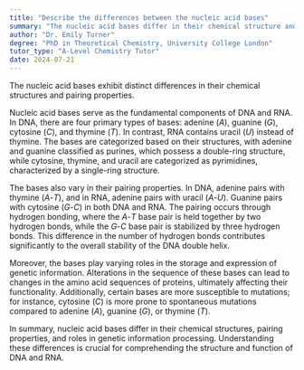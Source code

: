 ```yaml
---
title: "Describe the differences between the nucleic acid bases"
summary: "The nucleic acid bases differ in their chemical structure and pairing properties."
author: "Dr. Emily Turner"
degree: "PhD in Theoretical Chemistry, University College London"
tutor_type: "A-Level Chemistry Tutor"
date: 2024-07-21
---
```


The nucleic acid bases exhibit distinct differences in their chemical structures and pairing properties.

Nucleic acid bases serve as the fundamental components of DNA and RNA. In DNA, there are four primary types of bases: adenine ($A$), guanine ($G$), cytosine ($C$), and thymine ($T$). In contrast, RNA contains uracil ($U$) instead of thymine. The bases are categorized based on their structures, with adenine and guanine classified as purines, which possess a double-ring structure, while cytosine, thymine, and uracil are categorized as pyrimidines, characterized by a single-ring structure.

The bases also vary in their pairing properties. In DNA, adenine pairs with thymine ($A$-$T$), and in RNA, adenine pairs with uracil ($A$-$U$). Guanine pairs with cytosine ($G$-$C$) in both DNA and RNA. The pairing occurs through hydrogen bonding, where the $A$-$T$ base pair is held together by two hydrogen bonds, while the $G$-$C$ base pair is stabilized by three hydrogen bonds. This difference in the number of hydrogen bonds contributes significantly to the overall stability of the DNA double helix.

Moreover, the bases play varying roles in the storage and expression of genetic information. Alterations in the sequence of these bases can lead to changes in the amino acid sequences of proteins, ultimately affecting their functionality. Additionally, certain bases are more susceptible to mutations; for instance, cytosine ($C$) is more prone to spontaneous mutations compared to adenine ($A$), guanine ($G$), or thymine ($T$).

In summary, nucleic acid bases differ in their chemical structures, pairing properties, and roles in genetic information processing. Understanding these differences is crucial for comprehending the structure and function of DNA and RNA.
    